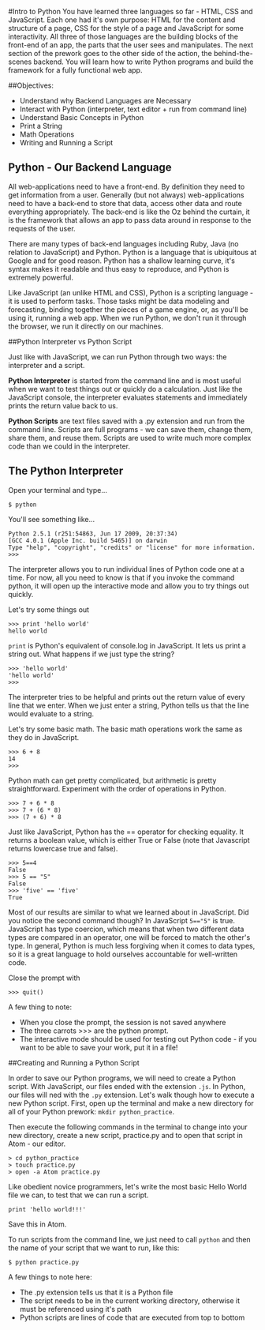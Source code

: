 
#Intro to Python
You have learned three languages so far - HTML, CSS and JavaScript. Each one had it's own purpose: HTML for the content and structure of a page, CSS for the style of a page and JavaScript for some interactivity. All three of those languages are the building blocks of the front-end of an app, the parts that the user sees and manipulates. The next section of the prework goes to the other side of the action, the behind-the-scenes backend. You will learn how to write Python programs and build the framework for a fully functional web app.

##Objectives:
+ Understand why Backend Languages are Necessary
+	Interact with Python (interpreter, text editor + run from command line)
+ Understand Basic Concepts in Python
+ Print a String
+ Math Operations
+ Writing and Running a Script


## Python - Our Backend Language
All web-applications need to have a front-end. By definition they need to get information from a user. Generally (but not always) web-applications need to have a back-end to store that data, access  other data and route everything appropriately. The back-end is like the Oz behind the curtain, it is the framework that allows an app to pass data around in response to the requests of the user.

There are many types of back-end languages including Ruby, Java (no relation to JavaScript) and Python. Python is a language that is ubiquitous at Google and for good reason. Python has a shallow learning curve, it's syntax makes it readable and thus easy to reproduce, and Python is extremely powerful.

Like JavaScript (an unlike HTML and CSS), Python is a scripting language - it is used to perform tasks. Those tasks might be data modeling and forecasting, binding together the pieces of a game engine, or, as you'll be using it, running a web app. When we run Python, we don't run it through the browser, we run it directly on our machines.

##Python Interpreter vs Python Script

Just like with JavaScript, we can run Python through two ways: the interpreter and a script.

**Python Interpreter** is started from the command line and is most useful when we want to test things out or quickly do a calculation. Just like the JavaScript console, the interpreter evaluates statements and immediately prints the return value back to us.

**Python Scripts** are text files saved with a .py extension and run from the command line. Scripts are full programs - we can save them, change them, share them, and reuse them. Scripts are used to write much more complex code than we could in the interpreter.

## The Python Interpreter
Open your terminal and type...
```
$ python
```
You'll see something like...
```
Python 2.5.1 (r251:54863, Jun 17 2009, 20:37:34)
[GCC 4.0.1 (Apple Inc. build 5465)] on darwin
Type "help", "copyright", "credits" or "license" for more information.
>>>
```
The interpreter allows you to run individual lines of Python code one at a time. For now, all you need to know is that if you invoke the command python, it will open up the interactive mode and allow you to try things out quickly.

Let's try some things out
```
>>> print 'hello world'
hello world
```
`print` is Python's equivalent of console.log in JavaScript. It lets us print a string out. What happens if we just type the string?

```
>>> 'hello world'
'hello world'
>>>
```
The interpreter tries to be helpful and prints out the return value of every line that we enter. When we just enter a string, Python tells us that the line would evaluate to a string.

Let's try some basic math. The basic math operations work the same as they do in JavaScript.
```
>>> 6 + 8
14
>>>
```
Python math can get pretty complicated, but arithmetic is pretty straightforward. Experiment with the order of operations in Python.
```
>>> 7 + 6 * 8
>>> 7 + (6 * 8)
>>> (7 + 6) * 8
```

Just like JavaScript, Python has the == operator for checking equality. It returns a boolean value, which is either True or False (note that Javascript returns lowercase true and false).


```
>>> 5==4
False
>>> 5 == "5"
False
>>> 'five' == 'five'
True
```
Most of our results are similar to what we learned about in JavaScript. Did you notice the second command though? In JavaScript `5=="5"` is true. JavaScript has type coercion, which means that when two different data types are compared in an operator, one will be forced to match the other's type. In general, Python is much less forgiving when it comes to data types, so it is a great language to hold ourselves accountable for well-written code.


Close the prompt with
```
>>> quit()
```
A few thing to note:
+ When you close the prompt, the session is not saved anywhere
+ The three carrots >>> are the python prompt.  
+ The interactive mode should be used for testing out Python code - if you want to be able to save your work, put it in a file!

##Creating and Running a Python Script

In order to save our Python programs, we will need to create a Python script. With JavaScript, our files ended with the extension `.js`. In Python, our files will ned with the `.py` extension. Let's walk though how to execute a new Python script. First, open up the terminal and make a new directory for all of your Python prework: `mkdir python_practice`.

Then execute the following commands in the terminal to change into your new directory, create a new script, practice.py and to open that script in Atom - our editor.
```
> cd python_practice
> touch practice.py
> open -a Atom practice.py
```

Like obedient novice programmers, let's write the most basic Hello World file we can, to test that we can run a script.
```
print 'hello world!!!'
```
Save this in Atom.

To run scripts from the command line, we just need to call `python` and then the name of your script that we want to run, like this:

```
$ python practice.py
```

A few things to note here:
+ The .py extension tells us that it is a Python file
+ The script needs to be in the current working directory, otherwise it must be referenced using it's path
+ Python scripts are lines of code that are executed from top to bottom
